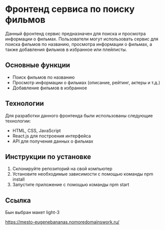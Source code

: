 # Фронтенд сервиса по поиску фильмов

Данный фронтенд сервис предназначен для поиска и просмотра информации о фильмах. Пользователи могут использовать сервис для поиска фильмов по названию, просмотра информации о фильмах, а также добавления фильмов в избранное или плейлисты.

## Основные функции

- Поиск фильмов по названию
- Просмотр информации о фильмах (описание, рейтинг, актеры и т.д.)
- Добавление фильмов в избранное

## Технологии

Для разработки данного фронтенда были использованы следующие технологии:

- HTML, CSS, JavaScript
- React.js для построения интерфейса
- API для получения данных о фильмах

## Инструкции по установке

1. Склонируйте репозиторий на свой компьютер
2. Установите необходимые зависимости с помощью команды npm install
3. Запустите приложение с помощью команды npm start

## Ссылка

Бын выбран макет light-3

https://mesto-eugenebananas.nomoredomainswork.ru/
